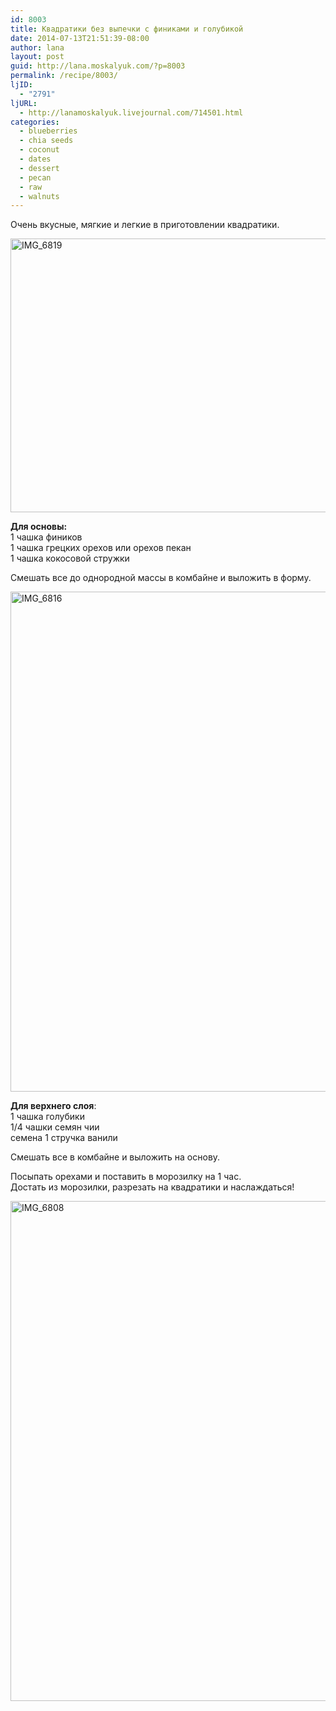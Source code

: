 ```yaml
---
id: 8003
title: Квадратики без выпечки с финиками и голубикой
date: 2014-07-13T21:51:39-08:00
author: lana
layout: post
guid: http://lana.moskalyuk.com/?p=8003
permalink: /recipe/8003/
ljID:
  - "2791"
ljURL:
  - http://lanamoskalyuk.livejournal.com/714501.html
categories:
  - blueberries
  - chia seeds
  - coconut
  - dates
  - dessert
  - pecan
  - raw
  - walnuts
---
```

Очень вкусные, мягкие и легкие в приготовлении квадратики.

<img loading="lazy" src="https://farm4.staticflickr.com/3843/14453944610_5769cb2756_c.jpg" alt="IMG_6819" width="800" height="438" /> 

**Для основы:**  
1 чашка фиников  
1 чашка грецких орехов или орехов пекан  
1 чашка кокосовой стружки

Смешать все до однородной массы в комбайне и выложить в форму.

<img loading="lazy" src="https://farm3.staticflickr.com/2921/14638430604_8e10452ba0_c.jpg" alt="IMG_6816" width="759" height="800" /> 

**Для верхнего слоя**:  
1 чашка голубики  
1/4 чашки семян чии  
семена 1 стручка ванили

Смешать все в комбайне и выложить на основу.

Посыпать орехами и поставить в морозилку на 1 час.  
Достать из морозилки, разрезать на квадратики и наслаждаться!

<img loading="lazy" src="https://farm4.staticflickr.com/3856/14453941630_b59b1fcfca_c.jpg" alt="IMG_6808" width="505" height="800" />